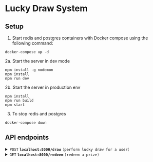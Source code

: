 # Lucky Draw System

## Setup

1. Start redis and postgres containers with Docker compose using the following command:

```
docker-compose up -d
```

2a. Start the server in dev mode

```
npm install -g nodemon
npm install
npm run dev
```

2b. Start the server in production env

```
npm install
npm run build
npm start
```

3. To stop redis and postgres

```
docker-compose down
```

## API endpoints

<details>
 <summary><code>POST</code> <code><b>localhost:8000/draw</b></code> <code>(perform lucky draw for a user)</code></summary>

##### Body

> ```json
> {
>   "username": "test"
> }
> ```

##### Responses

###### Prize Won

> ```json
> {
>   "success": true,
>   "data": {
>     "message": "Congratulations! You have won a $5 Cash Coupon!",
>     "result": {
>       "id": "11a96a49-4bc7-454d-b477-7871f1b2230f",
>       "user_id": "hello",
>       "prize_id": "FIVE_DOLLAR",
>       "created_at": "2023-11-27T09:41:44.397Z"
>     }
>   }
> }
> ```

###### No Prize

> ```json
> {
>   "success": true,
>   "message": {
>     "message": "You have already participated. Please come back tomorrow!"
>   }
> }
> ```

</details>

<details>
 <summary><code>GET</code> <code><b>localhost:8000/redeem</b></code> <code>(redeem a prize)</code></summary>

##### Body

> ```json
> {
>   "id": "id"  // result id returned from the lucky draw
>   "username" : "test"
> }
> ```

##### Responses

###### Success

> ```json
> {
>   "success": true,
>   "data": {
>     "message": "You have successfully redeemed your prize.",
>     "result": {
>       "id": "11a96a49-4bc7-454d-b477-7871f1b2230f",
>       "user_id": "hello",
>       "prize_id": "FIVE_DOLLAR",
>       "created_at": "2023-11-27T09:41:44.397Z",
>       "phone_no": "+85299999999"
>     }
>   }
> }
> ```

</details>
